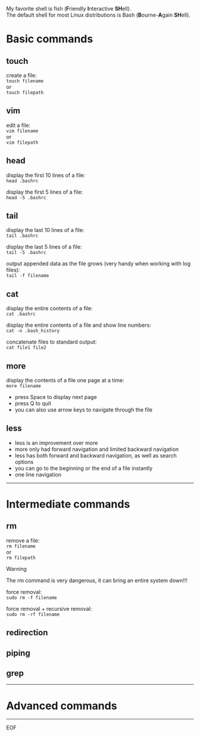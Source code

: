 My favorite shell is fish (**F**riendly **I**nteractive **SH**ell).  
The default shell for most Linux distributions is Bash (**B**ourne-**A**gain **SH**ell).

# Basic commands

## touch

create a file:  
`touch filename`  
or  
`touch filepath`

## vim 

edit a file:  
`vim filename`  
or  
`vim filepath`

## head

display the first 10 lines of a file:  
`head .bashrc`  

display the first 5 lines of a file:  
`head -5 .bashrc` 

## tail

display the last 10 lines of a file:  
`tail .bashrc`  

display the last 5 lines of a file:  
`tail -5 .bashrc`  

output appended data as the file grows (very handy when working with log files):  
`tail -f filename`

## cat

display the entire contents of a file:  
`cat .bashrc`  

display the entire contents of a file and show line numbers:  
`cat -n .bash_history`

concatenate files to standard output:  
`cat file1 file2` 

## more

display the contents of a file one page at a time:  
`more filename`  
- press Space to display next page
- press Q to quit  
- you can also use arrow keys to navigate through the file

## less

- less is an improvement over more
- more only had forward navigation and limited backward navigation
- less has both forward and backward navigation, as well as search options
- you can go to the beginning or the end of a file instantly
- one line navigation

---

# Intermediate commands

## rm

remove a file:  
`rm filename`  
or  
`rm filepath`

>[!warning]
>The rm command is very dangerous, it can bring an entire system down!!!

force removal:  
`sudo rm -f filename`  

force removal + recursive removal:  
`sudo rm -rf filename`

## redirection


## piping


## grep

---

# Advanced commands

---
EOF
